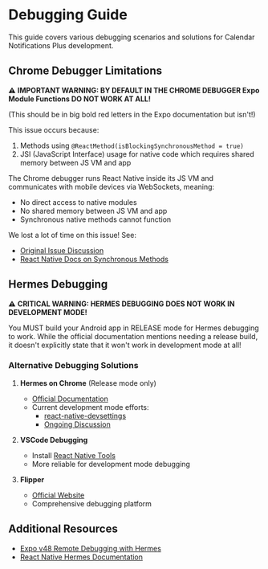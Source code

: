 # Debugging Guide

This guide covers various debugging scenarios and solutions for Calendar Notifications Plus development.

## Chrome Debugger Limitations

⚠️ **IMPORTANT WARNING: BY DEFAULT IN THE CHROME DEBUGGER Expo Module Functions DO NOT WORK AT ALL!**

(This should be in big bold red letters in the Expo documentation but isn't!)

This issue occurs because:
1. Methods using `@ReactMethod(isBlockingSynchronousMethod = true)`
2. JSI (JavaScript Interface) usage for native code which requires shared memory between JS VM and app

The Chrome debugger runs React Native inside its JS VM and communicates with mobile devices via WebSockets, meaning:
- No direct access to native modules
- No shared memory between JS VM and app
- Synchronous native methods cannot function

We lost a lot of time on this issue! See:
- [Original Issue Discussion](https://github.com/williscool/CalendarNotification/issues/13#issuecomment-1760712053)
- [React Native Docs on Synchronous Methods](https://reactnative.dev/docs/native-modules-android?android-language=kotlin#synchronous-methods)

## Hermes Debugging

⚠️ **CRITICAL WARNING: HERMES DEBUGGING DOES NOT WORK IN DEVELOPMENT MODE!**

You MUST build your Android app in RELEASE mode for Hermes debugging to work. While the official documentation mentions needing a release build, it doesn't explicitly state that it won't work in development mode at all!

### Alternative Debugging Solutions

1. **Hermes on Chrome** (Release mode only)
   - [Official Documentation](https://reactnative.dev/docs/hermes?package-manager=yarn#debugging-js-on-hermes-using-google-chromes-devtools)
   - Current development mode efforts:
     - [react-native-devsettings](https://github.com/gusgard/react-native-devsettings)
     - [Ongoing Discussion](https://github.com/jhen0409/react-native-debugger/issues/573#issuecomment-1533894331)

2. **VSCode Debugging**
   - Install [React Native Tools](https://marketplace.visualstudio.com/items?itemName=msjsdiag.vscode-react-native)
   - More reliable for development mode debugging

3. **Flipper**
   - [Official Website](https://fbflipper.com/)
   - Comprehensive debugging platform

## Additional Resources

- [Expo v48 Remote Debugging with Hermes](https://stackoverflow.com/questions/76604735/expo-v48-remote-debugging-w-hermes)
- [React Native Hermes Documentation](https://reactnative.dev/docs/hermes) 
